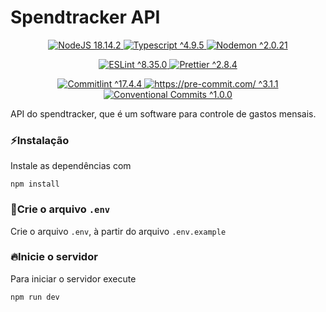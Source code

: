 # Spendtracker API

<p align="center">
<a href="https://nodejs.org/">
  <img src="https://img.shields.io/static/v1?style=flat-square&label=NodeJs&message=18.14.2&color=%23339933&logo=Node.js&logoColor=%23339933)" alt="NodeJS 18.14.2">
</a>
<a href="https://www.typescriptlang.org/">
  <img src="https://img.shields.io/static/v1?style=flat-square&label=Typescript&message=^4.9.5&color=%233178C6&logo=TypeScript&logoColor=%233178C6" alt="Typescript ^4.9.5">
</a>
<a href="https://nodemon.io/">
  <img src="https://img.shields.io/static/v1?style=flat-square&label=Nodemon&message=^2.0.21&color=%2376D04B&logo=Nodemon&logoColor=%2376D04B" alt="Nodemon ^2.0.21">
</a>
</p>

<p align="center">
<a href="https://eslint.org/">
  <img src="https://img.shields.io/static/v1?style=flat-square&label=ESLint&message=^8.35.0&color=%234B32C3&logo=ESLint&logoColor=%234B32C3" alt="ESLint ^8.35.0">
</a>
<a href="https://prettier.io/">
  <img src="https://img.shields.io/static/v1?style=flat-square&label=Prettier&message=^2.8.4&color=%23F7B93E&logo=Prettier&logoColor=%23F7B93E" alt="Prettier ^2.8.4">
</a>
</p>

<p align="center">
<a href="https://commitlint.js.org/">
  <img src="https://img.shields.io/static/v1?style=flat-square&label=Commitlint&message=^17.4.4&color=%23000000&logo=commitlint&logoColor=%23000000" alt="Commitlint ^17.4.4">
</a>
<a href="https://pre-commit.com/">
  <img src="https://img.shields.io/static/v1?style=flat-square&label=Pre-commit&message=^3.1.1&color=%23FAB040&logo=pre-commit&logoColor=%23FAB040" alt="https://pre-commit.com/ ^3.1.1">
</a>
<a href="https://www.conventionalcommits.org/">
  <img src="https://img.shields.io/static/v1?style=flat-square&label=Conventional Commits&message=^1.0.0&color=%23FE5196&logo=Conventional Commits&logoColor=%23FE5196" alt="Conventional Commits ^1.0.0">
</a>
</p>

API do spendtracker, que é um software para controle de gastos mensais.

### ⚡Instalação

Instale as dependências com

```
npm install
```

### 📃Crie o arquivo `.env`
Crie o arquivo `.env`, à partir do arquivo `.env.example`

### 🔥Inicie o servidor
Para iniciar o servidor execute

```
npm run dev
```

